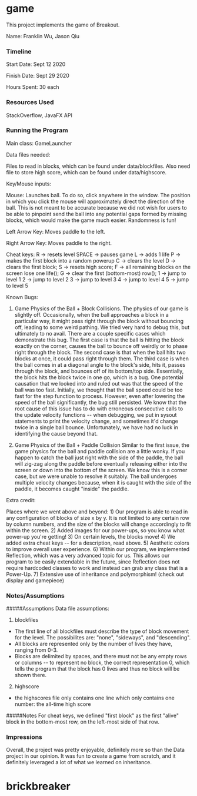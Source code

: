 game
====

This project implements the game of Breakout.

Name: Franklin Wu, Jason Qiu

### Timeline

Start Date: Sept 12 2020

Finish Date: Sept 29 2020

Hours Spent: 30 each

### Resources Used
StackOverflow, JavaFX API


### Running the Program

Main class: GameLauncher

Data files needed: 

Files to read in blocks, which can be found under data/blockfiles.
Also need file to store high score, which can be found under data/highscore.

Key/Mouse inputs:

Mouse: Launches ball. To do so, click anywhere in the window. The position in which
you click the mouse will approximately direct the direction of the ball. This is not 
meant to be accurate because we did not wish for users to be able to pinpoint
send the ball into any potential gaps formed by missing blocks, which would
make the game much easier. Randomness is fun! 

Left Arrow Key: Moves paddle to the left.

Right Arrow Key: Moves paddle to the right.

Cheat keys:
R -> resets level
SPACE -> pauses game
L -> adds 1 life
P -> makes the first block into a random powerup
C -> clears the level
D -> clears the first block;
S -> resets high score;
F -> all remaining blocks on the screen lose one life();
G -> clear the first (bottom-most) row();
1 -> jump to level 1
2 -> jump to level 2
3 -> jump to level 3
4 -> jump to level 4
5 -> jump to level 5

Known Bugs:

1) Game Physics of the Ball + Block Collisions. 
The physics of our game is slightly off. Occasionally, when the ball approaches
a block in a particular way, it might pass right through the block without bouncing
off, leading to some weird pathing. We tried very hard to debug this, but ultimately
to no avail. There are a couple specific cases which demonstrate this bug. The
first case is that the ball is hitting the block exactly on the corner, causes 
the ball to bounce off weirdly or to phase right through the block. The second 
case is that when the ball hits two blocks at once, it could pass 
right through them. The third case is when the ball comes in at a diagonal angle to the
block's side, hits it, passes through the block, and bounces off of its bottom/top side.
Essentially, the block hits the block twice in one go, which is a bug. One potential causation
that we looked into and ruled out was that the speed of the ball was too fast. 
Initially, we thought that the ball speed could be too fast for the step function to process.
However, even after lowering the speed of the ball significantly, the bug still persisted.
We know that the root cause of this issue has to do with erroneous consecutive calls to 
the update velocity functions -- when debugging, we put in sysout statements
to print the velocity change, and sometimes it'd change twice in a single ball bounce.
Unfortunately, we have had no luck in identifying the cause beyond that.

2) Game Physics of the Ball + Paddle Collision
Similar to the first issue, the game physics for the ball and paddle collision are a little
wonky. If you happen to catch the ball just right with the side of the paddle, the ball
will zig-zag along the paddle before eventually releasing either into the screen or down into
the bottom of the screen. We know this is a corner case, but we were unable to resolve it 
suitably. The ball undergoes multiple velocity changes because, when it is caught with 
the side of the paddle, it becomes caught "inside" the paddle. 

Extra credit:

Places where we went above and beyond:
    1) Our program is able to read in any configuration of blocks of size x by y. It is not
    limited to any certain row by column numbers, and the size of the blocks will change accordingly
    to fit within the screen.
    2) Added images for our power-ups, so you know what power-up you're getting!
    3) On certain levels, the blocks move!
    4) We added extra cheat keys -- for a description, read above.
    5) Aesthetic colors to improve overall user experience.
    6) Within our program, we implemented Reflection, which was a very advanced topic
    for us. This allows our program to be easily extendable in the future, since Reflection
    does not require hardcoded classes to work and instead can grab any class that is a Power-Up.
    7) Extensive use of inheritance and polymorphism! (check out display and gamepiece)
    
    


### Notes/Assumptions

#####Assumptions
Data file assumptions:
1) blockfiles
- The first line of all blockfiles must describe the type of block movement for the level.
The possibilites are: "none", "sideways", and "descending".
- All blocks are represented only by the number of lives they have, ranging from 0-3.
- Blocks are delimited by spaces, and there must not be any empty rows or columns -- to
represent no block, the correct representation 0, which tells the program that the block
has 0 lives and thus no block will be shown there.

2) highscore
- the highscores file only contains one line which only contains one number: the all-time high score

#####Notes
For cheat keys, we defined "first block" as the first "alive" block in the bottom-most row, 
on the left-most side of that row.

### Impressions
Overall, the project was pretty enjoyable, definitely more so than the Data project in our
opinion. It was fun to create a game from scratch, and it definitely leveraged a lot of what
we learned on inheritance.

# brickbreaker
